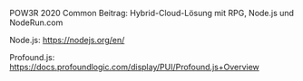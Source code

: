 POW3R 2020 Common Beitrag:
Hybrid-Cloud-Lösung mit RPG, Node.js und NodeRun.com

Node.js:
https://nodejs.org/en/

Profound.js:
https://docs.profoundlogic.com/display/PUI/Profound.js+Overview


